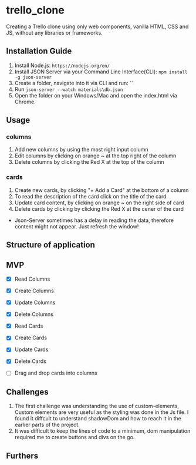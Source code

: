 # trello_clone

Creating a Trello clone using only web components, vanilla HTML, CSS and JS, without any libraries or frameworks.

## Installation Guide

1.  Install Node.js: `https://nodejs.org/en/`
2.  Install JSON Server via your Command Line Interface(CLI): `npm install -g json-server`
3.  Create a folder, navigate into it via CLI and run: ``
4.  Run `json-server --watch materials\db.json`
5.  Open the folder on your Windows/Mac and open the index.html via Chrome.

## Usage

### columns

1. Add new columns by using the most right input column
2. Edit columns by clicking on orange ~ at the top right of the column
3. Delete columns by clicking the Red X at the top of the column

### cards

1.  Create new cards, by clicking "+ Add a Card" at the bottom of a column
2.  To read the description of the card click on the title of the card
3.  Update card content, by clicking on orange ~ on the right side of card
4.  Delete cards by clicking by clicking the Red X at the cener of the card

- Json-Server sometimes has a delay in reading the data, therefore content might not appear. Just refresh the window!

## Structure of application

## MVP

- [x] Read Columns
- [x] Create Columns
- [x] Update Columns
- [x] Delete Columns
- [x] Read Cards
- [x] Create Cards
- [x] Update Cards
- [x] Delete Cards

- [ ] Drag and drop cards into columns

## Challenges
1. The first challenge was understanding the use of custom-elements, Custom elements are very useful as the styling was done in the Js file. I found it diffcult to understand shadowDom and how to reach it in the earlier parts of the project.
2. It was difficult to keep the lines of code to a minimum, dom manipulation required me to create buttons and divs on the go.

## Furthers
